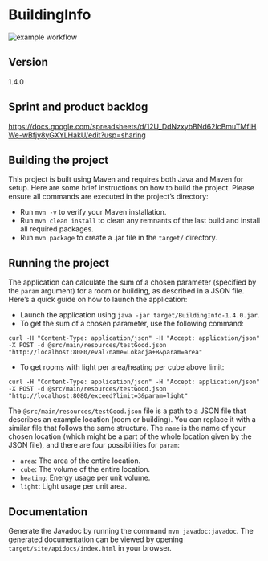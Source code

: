 # BuildingInfo
![example workflow](https://github.com/WuzI38/BuildingInfo/actions/workflows/ci.yml/badge.svg)

## Version
1.4.0

## Sprint and product backlog
https://docs.google.com/spreadsheets/d/12U_DdNzxybBNd62lcBmuTMfIHWe-wBfjy8yGXYLHakU/edit?usp=sharing

## Building the project
This project is built using Maven and requires both Java and Maven for setup. Here are some brief instructions on how to build the project. Please ensure all commands are executed in the project’s directory:

- Run `mvn -v` to verify your Maven installation.
- Run `mvn clean install` to clean any remnants of the last build and install all required packages.
- Run `mvn package` to create a .jar file in the `target/` directory.

## Running the project
The application can calculate the sum of a chosen parameter (specified by the `param` argument) for a room or building, as described in a JSON file. Here’s a quick guide on how to launch the application:

- Launch the application using `java -jar target/BuildingInfo-1.4.0.jar`.
- To get the sum of a chosen parameter, use the following command:
  
```curl -H "Content-Type: application/json" -H "Accept: application/json"  -X POST -d @src/main/resources/testGood.json "http://localhost:8080/eval?name=Lokacja+B&param=area"```

- To get rooms with light per area/heating per cube above limit:

```curl -H "Content-Type: application/json" -H "Accept: application/json"  -X POST -d @src/main/resources/testGood.json "http://localhost:8080/exceed?limit=3&param=light"```

The  `@src/main/resources/testGood.json` file is a path to a JSON file that describes an example location (room or building). You can replace it with a similar file that follows the same structure.
The `name` is the name of your chosen location (which might be a part of the whole location given by the JSON file), and there are four possibilities for `param`:
- `area`: The area of the entire location.
- `cube`: The volume of the entire location.
- `heating`: Energy usage per unit volume.
- `light`: Light usage per unit area.

## Documentation 
Generate the Javadoc by running the command `mvn javadoc:javadoc`. The generated documentation can be viewed by opening `target/site/apidocs/index.html` in your browser.
